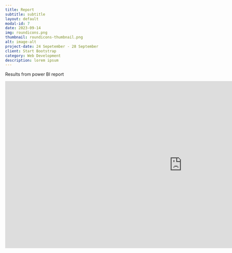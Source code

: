 ```yaml
---
title: Report
subtitle: subtitle
layout: default
modal-id: 7
date: 2023-09-14
img: roundicons.png
thumbnail: roundicons-thumbnail.png
alt: image-alt
project-date: 24 Sepetember - 28 September
client: Start Bootstrap
category: Web Development
description: lorem ipsum
---
```


Results from power BI report

<iframe title="Forms Dashboard 01" width="1140" height="541.25" src="https://app.powerbi.com/reportEmbed?reportId=93aaaf5e-6685-466d-833a-d774aabf7789&autoAuth=true&ctid=5564f8ab-c589-4a4d-8c9e-1354800afc71" frameborder="0" allowFullScreen="true"></iframe>